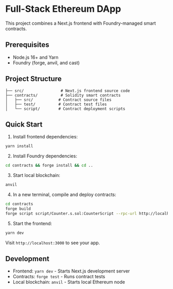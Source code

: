 # Full-Stack Ethereum DApp

This project combines a Next.js frontend with Foundry-managed smart contracts.

## Prerequisites

- Node.js 16+ and Yarn
- Foundry (forge, anvil, and cast)

## Project Structure

```
├── src/                # Next.js frontend source code
├── contracts/          # Solidity smart contracts
│   ├── src/           # Contract source files
│   ├── test/          # Contract test files
│   └── script/        # Contract deployment scripts
```

## Quick Start

1. Install frontend dependencies:
```bash
yarn install
```

2. Install Foundry dependencies:
```bash
cd contracts && forge install && cd ..
```

3. Start local blockchain:
```bash
anvil
```

4. In a new terminal, compile and deploy contracts:
```bash
cd contracts
forge build
forge script script/Counter.s.sol:CounterScript --rpc-url http://localhost:8545 --broadcast
```

5. Start the frontend:
```bash
yarn dev
```

Visit `http://localhost:3000` to see your app.

## Development

- Frontend: `yarn dev` - Starts Next.js development server
- Contracts: `forge test` - Runs contract tests
- Local blockchain: `anvil` - Starts local Ethereum node
